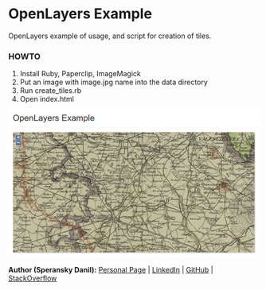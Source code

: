 # OpenLayers Example

OpenLayers example of usage, and script for creation of tiles.

### HOWTO

1. Install Ruby, Paperclip, ImageMagick
2. Put an image with image.jpg name into the data directory
3. Run create_tiles.rb
4. Open index.html

![screen](https://raw.githubusercontent.com/speranskydanil/openlayers-example/master/screen.jpg)

**Author (Speransky Danil):**
[Personal Page](http://dsperansky.info) |
[LinkedIn](http://ru.linkedin.com/in/speranskydanil/en) |
[GitHub](https://github.com/speranskydanil?tab=repositories) |
[StackOverflow](http://stackoverflow.com/users/1550807/speransky-danil)

